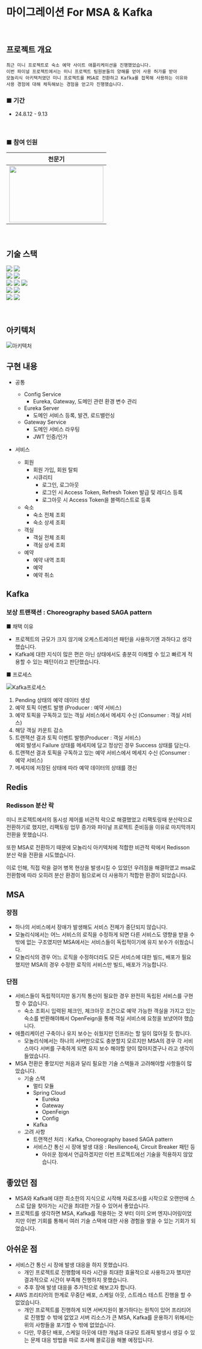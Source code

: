 # 마이그레이션 For MSA & Kafka

<br>

## 프로젝트 개요

    최근 미니 프로젝트로 숙소 예약 사이트 애플리케이션을 진행했었습니다. 
    이번 파이널 프로젝트에서는 미니 프로젝트 팀원분들의 양해를 얻어 사용 허가를 받아
    모놀리식 아키텍처였던 미니 프로젝트를 MSA로 전환하고 Kafka를 접목해 사용하는 이유와
    사용 경험에 대해 체득해보는 경험을 얻고자 진행했습니다.

### ■ 기간

- 24.8.12 - 9.13

<br>

### ■ 참여 인원

|                                                                **천문기**                                                                 |
|:--------------------------------------------------------------------------------------------------------------------------------------:|
| <img src="https://github.com/Mungi-Cheon/HACK_MartService/assets/159132478/eff6bcf3-2bc8-4a57-a6f8-e8017cd170e9" height=150 width=250> |

<br>

## 기술 스택

<img src="https://img.shields.io/badge/java-007396?style=for-the-badge&logo=java&logoColor=white"> <img src="https://img.shields.io/badge/spring_cloud-6DB33F?style=for-the-badge&logo=java&logoColor=white">
<br>
<img src="https://img.shields.io/badge/springboot-6DB33F?style=for-the-badge&logo=springboot&logoColor=white"> <img src="https://img.shields.io/badge/spring_security-6DB33F?style=for-the-badge&logo=springsecurity&logoColor=white">
<br>
<img src="https://img.shields.io/badge/mysql-4479A1?style=for-the-badge&logo=mysql&logoColor=white"> <img src="https://img.shields.io/badge/docker-2496ED?style=for-the-badge&logo=docker&logoColor=white"> <img src="https://img.shields.io/badge/kafka-231F20?style=for-the-badge&logo=apachekafka&logoColor=white">
<br>
<img src="https://img.shields.io/badge/redis-FF4438?style=for-the-badge&logo=redis&logoColor=white"> <img src="https://img.shields.io/badge/nginx-009639?style=for-the-badge&logo=nginx&logoColor=white">
<br>
<img src="https://img.shields.io/badge/ec2-FF9900?style=for-the-badge&logo=amazonec2&logoColor=white"> <img src="https://img.shields.io/badge/rds-527FFF?style=for-the-badge&logo=amazonrds&logoColor=white">


<br>

## 아키텍처

<img src="https://private-user-images.githubusercontent.com/159132478/367576491-3d83d04b-87d9-4c1b-a5d8-4a44d6245b8f.jpg?jwt=eyJhbGciOiJIUzI1NiIsInR5cCI6IkpXVCJ9.eyJpc3MiOiJnaXRodWIuY29tIiwiYXVkIjoicmF3LmdpdGh1YnVzZXJjb250ZW50LmNvbSIsImtleSI6ImtleTUiLCJleHAiOjE3MjYzOTgxOTAsIm5iZiI6MTcyNjM5Nzg5MCwicGF0aCI6Ii8xNTkxMzI0NzgvMzY3NTc2NDkxLTNkODNkMDRiLTg3ZDktNGMxYi1hNWQ4LTRhNDRkNjI0NWI4Zi5qcGc_WC1BbXotQWxnb3JpdGhtPUFXUzQtSE1BQy1TSEEyNTYmWC1BbXotQ3JlZGVudGlhbD1BS0lBVkNPRFlMU0E1M1BRSzRaQSUyRjIwMjQwOTE1JTJGdXMtZWFzdC0xJTJGczMlMkZhd3M0X3JlcXVlc3QmWC1BbXotRGF0ZT0yMDI0MDkxNVQxMDU4MTBaJlgtQW16LUV4cGlyZXM9MzAwJlgtQW16LVNpZ25hdHVyZT0xMDcxYjdkYzg2MDU3YjI4YmM5N2U1M2ExYWM4ODExZmI2MzVjOTBiMWJmMjNiNjk5NWUyN2JhNzhhM2E5ODZkJlgtQW16LVNpZ25lZEhlYWRlcnM9aG9zdCZhY3Rvcl9pZD0wJmtleV9pZD0wJnJlcG9faWQ9MCJ9.nlVkqMqq5rHRKd4GmqUaHYj3KuddFfSCQmPs9mvQehg" alt="아키텍처">

## 구현 내용

- 공통
    - Config Service
        - Eureka, Gateway, 도메인 관련 환경 변수 관리
    - Eureka Server
        - 도메인 서비스 등록, 발견, 로드밸런싱
    - Gateway Service
        - 도메인 서비스 라우팅
        - JWT 인증/인가

- 서비스
    - 회원
        - 회원 가입, 회원 탈퇴
        - 시큐리티
            - 로그인, 로그아웃
            - 로그인 시 Access Token, Refresh Token 발급 및 레디스 등록
            - 로그아웃 시 Access Token을 블랙리스트로 등록
    - 숙소
        - 숙소 전체 조회
        - 숙소 상세 조회
    - 객실
        - 객실 전체 조회
        - 객실 상세 조회
    - 예약
        - 예약 내역 조회
        - 예약
        - 예약 취소

## Kafka

### 보상 트랜잭션 : Choreography based SAGA pattern

■ 채택 이유

- 프로젝트의 규모가 크지 않기에 오케스트레이션 패턴을 사용하기엔 과하다고 생각했습니다.
- Kafka에 대한 지식이 많은 편은 아닌 상태에서도 충분히 이해할 수 있고 빠르게 적용할 수 있는 패턴이라고 판단했습니다.

■ 프로세스

<img src="https://private-user-images.githubusercontent.com/159132478/367577771-1fefb50c-8553-4436-b556-ebd44fb99316.png?jwt=eyJhbGciOiJIUzI1NiIsInR5cCI6IkpXVCJ9.eyJpc3MiOiJnaXRodWIuY29tIiwiYXVkIjoicmF3LmdpdGh1YnVzZXJjb250ZW50LmNvbSIsImtleSI6ImtleTUiLCJleHAiOjE3MjYzOTk2NDksIm5iZiI6MTcyNjM5OTM0OSwicGF0aCI6Ii8xNTkxMzI0NzgvMzY3NTc3NzcxLTFmZWZiNTBjLTg1NTMtNDQzNi1iNTU2LWViZDQ0ZmI5OTMxNi5wbmc_WC1BbXotQWxnb3JpdGhtPUFXUzQtSE1BQy1TSEEyNTYmWC1BbXotQ3JlZGVudGlhbD1BS0lBVkNPRFlMU0E1M1BRSzRaQSUyRjIwMjQwOTE1JTJGdXMtZWFzdC0xJTJGczMlMkZhd3M0X3JlcXVlc3QmWC1BbXotRGF0ZT0yMDI0MDkxNVQxMTIyMjlaJlgtQW16LUV4cGlyZXM9MzAwJlgtQW16LVNpZ25hdHVyZT0wZTI3MWRhY2Y0NTA4YTAxMDRjYTM2M2MxYTAyMDU0YTMzMGNlMTA4OTkyMzljODIxN2E1ZjliODAxZTRiYjk5JlgtQW16LVNpZ25lZEhlYWRlcnM9aG9zdCZhY3Rvcl9pZD0wJmtleV9pZD0wJnJlcG9faWQ9MCJ9.uOFf8BAR5HzDwQDPVfmlLRe-orkTj5jmhVoRD4xHu2Y" alt="Kafka프로세스">

1. Pending 상태의 예약 데이터 생성
2. 예약 토픽 이벤트 발행 (Producer : 예약 서비스)
3. 예약 토픽을 구독하고 있는 객실 서비스에서 메세지 수신 (Consumer : 객실 서비스)
4. 해당 객실 카운트 감소
5. 트랜잭션 결과 토픽 이벤트 발행(Producer : 객실 서비스)
   <br> 예외 발생시 Failure 상태를 메세지에 담고 정상인 경우 Success 상태를 담는다.
6. 트랜잭션 결과 토픽을 구독하고 있는 예약 서비스에서 메세지 수신 (Consumer : 예약 서비스)
7. 메세지에 저장된 상태에 따라 예약 데이터의 상태를 갱신

## Redis

### Redisson 분산 락

미니 프로젝트에서의 동시성 제어를 비관적 락으로 해결했었고 리팩토링때 분산락으로 전환하기로 했지만, 리팩토링 업무 증가와 파이널 프로젝트 준비등을 이유로 마지막까지 전환을
못했습니다.

또한 MSA로 전환하기 때문에 모놀리식 아키텍처에 적합한 비관적 락에서 Redisson 분산 락을 전환을 시도했습니다.

이로 인해, 직접 락을 걸어 병목 현상을 발생시킬 수 있었던 우려점을 해결하였고 msa로 전환함에 따라 오히려 분산 환경이 됨으로써 더 사용하기 적합한 환경이 되었습니다.

## MSA

### 장점

- 하나의 서비스에서 장애가 발생해도 서비스 전체가 중단되지 않습니다.
- 모놀리식에서는 어느 서비스의 로직을 수정하게 되면 다른 서비스도 영향을 받을 수 밖에 없는 구조였지만 MSA에서는 서비스들이 독립적이기에 유지 보수가 쉬웠습니다.
- 모놀리식의 경우 어느 로직을 수정하더라도 모든 서비스에 대한 빌드, 배포가 필요했지만 MSA의 경우 수정한 로직의 서비스만 빌드, 배포가 가능합니다.

### 단점

- 서비스들이 독립적이지만 동기적 통신이 필요한 경우 완전히 독립된 서비스를 구현할 수 없습니다.
    - 숙소 조회시 입력된 체크인, 체크아웃 조건으로 예약 가능한 객실을 가지고 있는 숙소를 반환해야해서 OpenFeign을 통해 객실 서비스에 요청을 보냈어야 했습니다.
- 애플리케이션 구축이나 유지 보수는 쉬웠지만 인프라는 할 일이 많아질 듯 합니다.
    - 모놀리식에서는 하나의 서버만으로도 충분할지 모르지만 MSA의 경우 각 서비스마다 서버를 구축하게 되면 유지 보수 해야할 양이 많아지겠구나 라고 생각이 들었습니다.
- MSA 전환은 좋았지만 처음과 달리 필요한 기술 스택들과 고려해야할 사항들이 많았습니다.
    - 기술 스택
        - 멀티 모듈
        - Spring Cloud
            - Eureka
            - Gateway
            - OpenFeign
            - Config
        - Kafka
    - 고려 사항
        - 트랜잭션 처리 : Kafka, Choreography based SAGA pattern
        - 서비스간 통신 시 장애 발생 대응 : Resilience4j, Circuit Breaker 패턴 등
            - 아쉬운 점에서 언급하겠지만 이번 프로젝트에선 기술을 적용하지 않았습니다.

## 좋았던 점

- MSA와 Kafka에 대한 최소한의 지식으로 시작해 자료조사를 시작으로 오랜만에 스스로 답을 찾아가는 시간을 최대한 가질 수 있어서 좋았습니다.
- 프로젝트를 생각하면 MSA, Kafka를 적용하는 것 부터 이미 오버 엔지니어링이었지만 이번 기회를 통해서 여러 기술 스택에 대한 사용 경험을 쌓을 수 있는 기회가 되었습니다.

## 아쉬운 점

- 서비스간 통신 시 장애 발생 대응을 하지 못했습니다.
    - 개인 프로젝트로 진행함에 따라 시간을 최대한 효율적으로 사용하고자 했지만 결과적으로 시간이 부족해 진행하지 못했습니다.
    - 추후 장애 발생 대응을 추가적으로 해보고자 합니다.
- AWS 프리티어의 한계로 무중단 배포, 스케일 아웃, 스트레스 테스트 진행을 할 수 없었습니다.
    - 개인 프로젝트를 진행하게 되면 서버지원이 불가하다는 원칙이 있어 프리티어로 진행할 수 밖에 없었고 서버 리소스가 큰 MSA, Kafka를 운용하기 위해서는 위의 사항들을
      포기할 수 밖에 없었습니다.
    - 다만, 무중단 배포, 스케일 아웃에 대한 개념과 대규모 트래픽 발생시 생길 수 있는 문제 대응 방법을 따로 조사해 블로깅을 해볼 예정입니다.